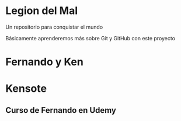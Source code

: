 # Legion del Mal
Un repositorio para conquistar el mundo

Básicamente aprenderemos más sobre Git y GitHub con este proyecto


# Fernando y Ken
# Kensote

## Curso de Fernando en Udemy
